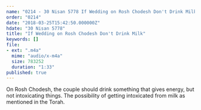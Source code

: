 ```yaml
---
name: "0214 - 30 Nisan 5778 If Wedding on Rosh Chodesh Don't Drink Milk"
order: "0214"
date: "2018-03-25T15:42:50.000000Z"
hdate: "30 Nisan 5778"
title: "If Wedding on Rosh Chodesh Don't Drink Milk"
keywords: []
file:
- ext: ".m4a"
  mime: "audio/x-m4a"
  size: 783252
  duration: "1:33"
published: true
---
```

On Rosh Chodesh, the couple should drink something that gives energy, but not intoxicating things. The possibility of getting intoxicated from milk as mentioned in the Torah.

